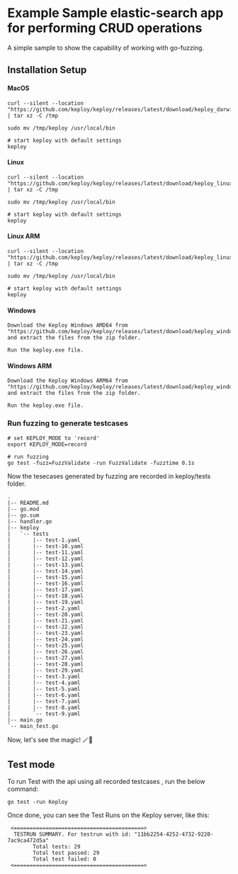 # Example Sample elastic-search app for performing CRUD operations
A simple sample to show the capability of working with go-fuzzing.

## Installation Setup
 
#### MacOS
```shell
curl --silent --location "https://github.com/keploy/keploy/releases/latest/download/keploy_darwin_all.tar.gz" | tar xz -C /tmp

sudo mv /tmp/keploy /usr/local/bin

# start keploy with default settings
keploy
```
#### Linux
```shell
curl --silent --location "https://github.com/keploy/keploy/releases/latest/download/keploy_linux_amd64.tar.gz" | tar xz -C /tmp

sudo mv /tmp/keploy /usr/local/bin

# start keploy with default settings
keploy
```

#### Linux ARM
```shell
curl --silent --location "https://github.com/keploy/keploy/releases/latest/download/keploy_linux_arm64.tar.gz" | tar xz -C /tmp

sudo mv /tmp/keploy /usr/local/bin

# start keploy with default settings
keploy
```
#### Windows
```shell
Download the Keploy Windows AMD64 from "https://github.com/keploy/keploy/releases/latest/download/keploy_windows_amd64.tar.gz", and extract the files from the zip folder.

Run the keploy.exe file.
```

#### Windows ARM
```shell
Download the Keploy Windows ARM64 from "https://github.com/keploy/keploy/releases/latest/download/keploy_windows_arm64.tar.gz", and extract the files from the zip folder.

Run the keploy.exe file.
```


### Run fuzzing to generate testcases
```shell
# set KEPLOY_MODE to 'record'
export KEPLOY_MODE=record

# run fuzzing
go test -fuzz=FuzzValidate -run FuzzValidate -fuzztime 0.1s

```
Now the tesecases generated by fuzzing are recorded in keploy/tests folder. 
```
.
|-- README.md
|-- go.mod
|-- go.sum
|-- handler.go
|-- keploy
|   `-- tests
|       |-- test-1.yaml
|       |-- test-10.yaml
|       |-- test-11.yaml
|       |-- test-12.yaml
|       |-- test-13.yaml
|       |-- test-14.yaml
|       |-- test-15.yaml
|       |-- test-16.yaml
|       |-- test-17.yaml
|       |-- test-18.yaml
|       |-- test-19.yaml
|       |-- test-2.yaml
|       |-- test-20.yaml
|       |-- test-21.yaml
|       |-- test-22.yaml
|       |-- test-23.yaml
|       |-- test-24.yaml
|       |-- test-25.yaml
|       |-- test-26.yaml
|       |-- test-27.yaml
|       |-- test-28.yaml
|       |-- test-29.yaml
|       |-- test-3.yaml
|       |-- test-4.yaml
|       |-- test-5.yaml
|       |-- test-6.yaml
|       |-- test-7.yaml
|       |-- test-8.yaml
|       `-- test-9.yaml
|-- main.go
`-- main_test.go
```
Now, let's see the magic! 🪄💫


## Test mode
To run Test with the api using all recorded testcases , run the below command:
```shell
go test -run Keploy
```
Once done, you can see the Test Runs on the Keploy server, like this:
```shell
 <=========================================> 
  TESTRUN SUMMARY. For testrun with id: "11bb2254-4252-4732-9220-7ac9ca472d5a"
        Total tests: 29
        Total test passed: 29
        Total test failed: 0
 <=========================================> 
```

